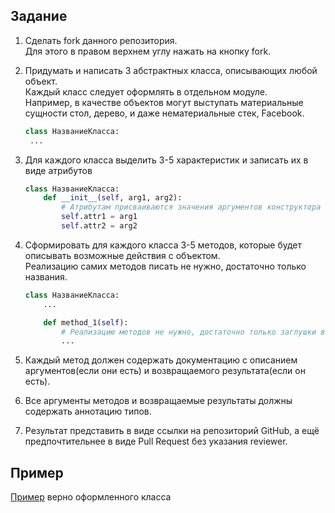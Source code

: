## Задание

1. Сделать fork данного репозитория.  
    Для этого в правом верхнем углу нажать на кнопку fork.

1. Придумать и написать 3 абстрактных класса, описывающих любой объект.  
   Каждый класс следует оформлять в отдельном модуле.  
   Например, в качестве объектов могут выступать материальные сущности стол, дерево, и даже нематериальные стек, Facebook.
    ```python
    class НазваниеКласса:
     ...
    ```
2. Для каждого класса выделить 3-5 характеристик и записать их в виде атрибутов
    ```python
    class НазваниеКласса:
        def __init__(self, arg1, arg2):
            # Атрибутам присваиваются значения аргументов конструктора объекта
            self.attr1 = arg1
            self.attr2 = arg2
    ```
3. Сформировать для каждого класса 3-5 методов, которые будет описывать возможные действия с объектом.  
   Реализацию самих методов писать не нужно, достаточно только названия. 
    ```python
    class НазваниеКласса:
        ...
    
        def method_1(self):
            # Реализацию методов не нужно, достаточно только заглушки в виде троеточия
            ...
    ```
   
4. Каждый метод должен содержать документацию с описанием аргументов(если они есть) и возвращаемого результата(если он есть).
5. Все аргументы методов и возвращаемые результаты должны содержать аннотацию типов.
6. Результат представить в виде ссылки на репозиторий GitHub, 
   а ещё предпочтительнее в виде Pull Request без указания reviewer.

## Пример
[Пример](https://github.com/aeksei/PY200_Spring_2021/blob/master/lesson_1/oop.py) верно оформленного класса

